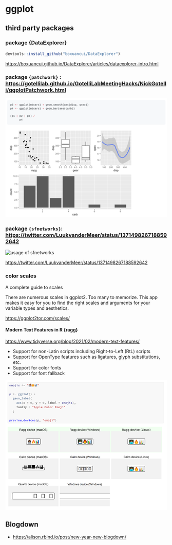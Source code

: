 # ggplot

## third party packages 

### package {DataExplorer}

```r
devtools::install_github("boxuancui/DataExplorer")
```


https://boxuancui.github.io/DataExplorer/articles/dataexplorer-intro.html
### package `{patchwork}` : https://gotellilab.github.io/GotelliLabMeetingHacks/NickGotelli/ggplotPatchwork.html

![image-20210215124224860](assets/Rstat/image-20210215124224860.png)


### package `{sfnetworks}`: https://twitter.com/LuukvanderMeer/status/1371498267188592642

![usage of sfnetworks](https://twitter.com/i/status/1371498267188592642)

https://twitter.com/LuukvanderMeer/status/1371498267188592642

### color scales 

A complete guide to scales

There are numerous scales in ggplot2. Too many to memorize. This app makes it easy for you to find the right scales and arguments for your variable types and aesthetics. 

https://ggplot2tor.com/scales/

#### Modern Text Features in R {ragg}

https://www.tidyverse.org/blog/2021/02/modern-text-features/

- Support for non-Latin scripts including Right-to-Left (RtL) scripts
- Support for OpenType features such as ligatures, glyph substitutions, etc.
- Support for color fonts
- Support for font fallback

![image-20210215211217312](assets/Rstat/image-20210215211217312.png)


## Blogdown 

- https://alison.rbind.io/post/new-year-new-blogdown/
